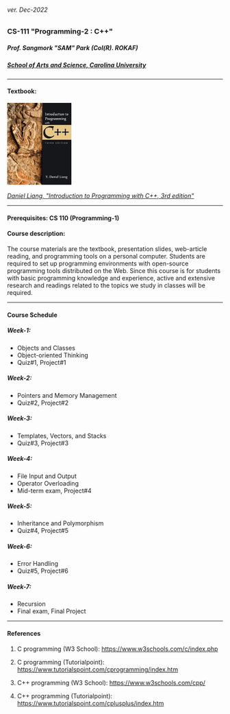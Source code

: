 <h6>ver. Dec-2022</h6>
<h3>CS-111 "Programming-2 : C++" </h3>
<h5><i> Prof. Sangmork "SAM" Park (Col(R). ROKAF)</i></h5>
<h5><u><i>School of Arts and Science, Carolina University</i></u></h5>

---

<h4>Textbook:</h4> 
<img src = "../Images/CS110TextBook.jpg" alt = "IS 110 TextBook" width="150"/>

<em><u>[Daniel Liang, "Introduction to Programming with C++, 3rd edition"](https://www.pearson.com/en-us/subject-catalog/p/introduction-to-programming-with-c/P200000003422/9780137558599)</u></em>

---

<h4>Prerequisites: CS 110 (Programming-1)</h4>
<h4>Course description:</h4>
The course materials are the textbook, presentation slides, web-article reading, and programming tools on a personal computer. Students are required to set up programming environments with open-source programming tools distributed on the Web. Since this course is for students with basic programming knowledge and experience, active and extensive research and readings related to the topics we study in classes will be required.

---

<h4>Course Schedule</h4>

<h5>Week-1: </h5>

-   Objects and Classes
-   Object-oriented Thinking
-   Quiz#1, Project#1

<h5>Week-2: </h5>

-   Pointers and Memory Management
-   Quiz#2, Project#2

<h5>Week-3: </h5>

-   Templates, Vectors, and Stacks
-   Quiz#3, Project#3

<h5>Week-4: </h5>

-   File Input and Output
-   Operator Overloading
-   Mid-term exam, Project#4

<h5>Week-5: </h5>

-   Inheritance and Polymorphism
-   Quiz#4, Project#5

<h5>Week-6: </h5>

-   Error Handling
-   Quiz#5, Project#6

<h5>Week-7: </h5>

-   Recursion
-   Final exam, Final Project

---

<h4>References</h4>

1. C programming (W3 School): https://www.w3schools.com/c/index.php
2. C programming (Tutorialpoint): https://www.tutorialspoint.com/cprogramming/index.htm

3. C++ programming (W3 School): https://www.w3schools.com/cpp/
4. C++ programming (Tutorialpoint): https://www.tutorialspoint.com/cplusplus/index.htm
